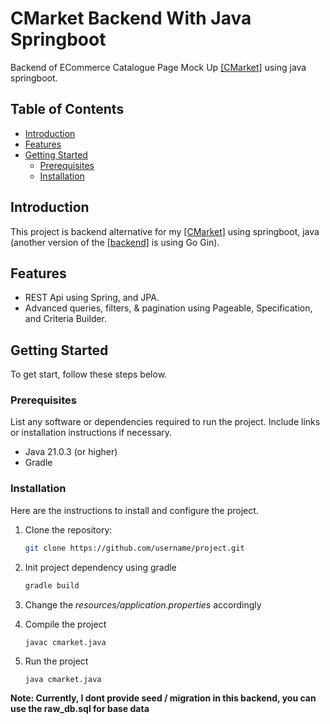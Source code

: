 # CMarket Backend With Java Springboot

Backend of ECommerce Catalogue Page Mock Up <a href="https://github.com/Clovinlee/cmarket">[CMarket]</a> using java springboot.

## Table of Contents

- [Introduction](#introduction)
- [Features](#features)
- [Getting Started](#getting-started)
  - [Prerequisites](#prerequisites)
  - [Installation](#installation)

## Introduction

This project is backend alternative for my <a href="https://github.com/Clovinlee/cmarket">[CMarket]</a> using springboot, java (another version of the <a href="https://github.com/Clovinlee/cmarket_backend">[backend]</a> is using Go Gin).

## Features

- REST Api using Spring, and JPA.
- Advanced queries, filters, & pagination using Pageable, Specification, and Criteria Builder.

## Getting Started

To get start, follow these steps below.

### Prerequisites

List any software or dependencies required to run the project. Include links or installation instructions if necessary.

- Java 21.0.3 (or higher)
- Gradle

### Installation

Here are the instructions to install and configure the project.

1. Clone the repository:

   ```sh
   git clone https://github.com/username/project.git

2. Init project dependency using gradle
   ```sh
   gradle build

3. Change the *resources/application.properties* accordingly

4. Compile the project
   ```
   javac cmarket.java

5. Run the project
   ```
   java cmarket.java

**Note: Currently, I dont provide seed / migration in this backend, you can use the raw_db.sql for base data**